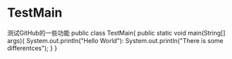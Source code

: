 # TestMain
测试GitHub的一些功能
public class TestMain{
  public static void main(String[] args){
    System.out.println("Hello World"):
    System.out.println("There is some differentces");
  }
}
